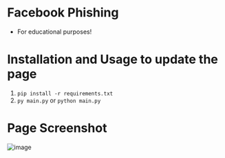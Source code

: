 # Facebook Phishing
- For educational purposes!

# Installation and Usage to update the page
1. ``pip install -r requirements.txt``
2. ``py main.py`` or ``python main.py``

# Page Screenshot
![image](https://user-images.githubusercontent.com/104715127/177643156-bc7cc152-b50e-4182-abf1-df67a37aa6bf.png)
